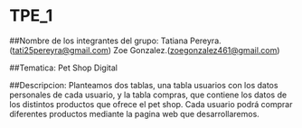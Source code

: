 # TPE_1
##Nombre de los integrantes del grupo:
Tatiana Pereyra.(tati25pereyra@gmail.com)
Zoe Gonzalez.(zoegonzalez461@gmail.com)

##Tematica:
Pet Shop Digital

##Descripcion:
Planteamos dos tablas, una tabla usuarios con los datos personales de cada usuario, y la tabla compras, que contiene los datos de los distintos productos que ofrece el pet shop. Cada usuario podrá comprar diferentes productos mediante la pagina web que desarrollaremos.
